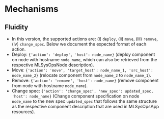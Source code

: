 # Mechanisms

## Fluidity
* In this version, the supported actions are: (i) `deploy`, (ii) `move`, 
(iii) `remove`, (iv) `change_spec`. Below we document the expected format of each action.
* Deploy: `{'action': 'deploy', 'host': node_name}`
(deploy component on node with hostname `node_name`, which can 
also be retrieved from the respective MLSysOpsNode description).
* Move: `{'action': 'move', 'target_host': node_name_1, 'src_host': node_name_2}` 
(relocate component from `node_name_2` to `node_name_1`).
* Remove: `{'action': 'remove', 'host': node_name}`
(remove component from node with hostname `node_name`).
* Change spec: `{'action': 'change_spec', 'new_spec': updated_spec, 'host': node_name}`
(Change component specification on node `node_name` to the new spec `updated_spec` that follows
the same structure as the respective component description that are used in MLSysOpsApp resources).